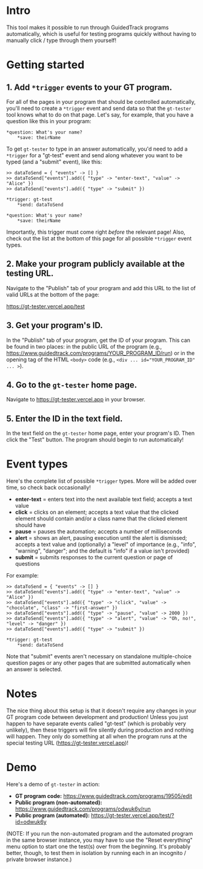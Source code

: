 # Intro

This tool makes it possible to run through GuidedTrack programs automatically, which is useful for testing programs quickly without having to manually click / type through them yourself!

# Getting started

## 1. Add `*trigger` events to your GT program.

For all of the pages in your program that should be controlled automatically, you'll need to create a `*trigger` event and send data so that the `gt-tester` tool knows what to do on that page. Let's say, for example, that you have a question like this in your program:

```
*question: What's your name?
	*save: theirName
```

To get `gt-tester` to type in an answer automatically, you'd need to add a `*trigger` for a "gt-test" event and send along whatever you want to be typed (and a "submit" event), like this:

```
>> dataToSend = { "events" -> [] }
>> dataToSend["events"].add({ "type" -> "enter-text", "value" -> "Alice" })
>> dataToSend["events"].add({ "type" -> "submit" })

*trigger: gt-test
	*send: dataToSend

*question: What's your name?
	*save: theirName
```

Importantly, this trigger must come right _before_ the relevant page! Also, check out the list at the bottom of this page for all possible `*trigger` event types.

## 2. Make your program publicly available at the testing URL.

Navigate to the "Publish" tab of your program and add this URL to the list of valid URLs at the bottom of the page:

https://gt-tester.vercel.app/test

## 3. Get your program's ID.

In the "Publish" tab of your program, get the ID of your program. This can be found in two places: in the public URL of the program (e.g., https://www.guidedtrack.com/programs/YOUR_PROGRAM_ID/run) or in the opening tag of the HTML `<body>` code (e.g., `<div ... id="YOUR_PROGRAM_ID" ... >`).

## 4. Go to the `gt-tester` home page.

Navigate to https://gt-tester.vercel.app in your browser.

## 5. Enter the ID in the text field.

In the text field on the `gt-tester` home page, enter your program's ID. Then click the "Test" button. The program should begin to run automatically!

# Event types

Here's the complete list of possible `*trigger` types. More will be added over time, so check back occasionally!

- **enter-text** = enters text into the next available text field; accepts a text value
- **click** = clicks on an element; accepts a text value that the clicked element should contain and/or a class name that the clicked element should have
- **pause** = pauses the automation; accepts a number of milliseconds
- **alert** = shows an alert, pausing execution until the alert is dismissed; accepts a text value and (optionally) a "level" of importance (e.g., "info", "warning", "danger"; and the default is "info" if a value isn't provided)
- **submit** = submits responses to the current question or page of questions

For example:

```
>> dataToSend = { "events" -> [] }
>> dataToSend["events"].add({ "type" -> "enter-text", "value" -> "Alice" })
>> dataToSend["events"].add({ "type" -> "click", "value" -> "chocolate", "class" -> "first-answer" })
>> dataToSend["events"].add({ "type" -> "pause", "value" -> 2000 })
>> dataToSend["events"].add({ "type" -> "alert", "value" -> "Oh, no!", "level" -> "danger" })
>> dataToSend["events"].add({ "type" -> "submit" })

*trigger: gt-test
	*send: dataToSend
```

Note that "submit" events aren't necessary on standalone multiple-choice question pages or any other pages that are submitted automatically when an answer is selected.

# Notes

The nice thing about this setup is that it doesn't require any changes in your GT program code between development and production! Unless you just happen to have separate events called "gt-test" (which is probably very unlikely), then these triggers will fire silently during production and nothing will happen. They only do something at all when the program runs at the special testing URL (https://gt-tester.vercel.app)!

# Demo

Here's a demo of `gt-tester` in action:

- **GT program code:** https://www.guidedtrack.com/programs/19505/edit
- **Public program (non-automated):** https://www.guidedtrack.com/programs/odwuk6y/run
- **Public program (automated):** https://gt-tester.vercel.app/test/?id=odwuk6y

(NOTE: If you run the non-automated program and the automated program in the same browser instance, you may have to use the "Reset everything" menu option to start one the test(s) over from the beginning. It's probably better, though, to test them in isolation by running each in an incognito / private browser instance.)
